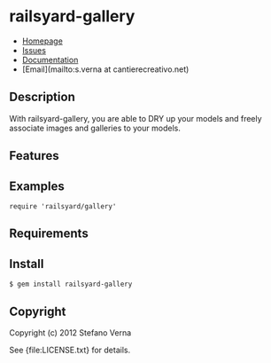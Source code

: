 # railsyard-gallery

* [Homepage](https://github.com/stefanoverna/railsyard-gallery#readme)
* [Issues](https://github.com/stefanoverna/railsyard-gallery/issues)
* [Documentation](http://rubydoc.info/gems/railsyard-gallery/frames)
* [Email](mailto:s.verna at cantierecreativo.net)

## Description

With railsyard-gallery, you are able to DRY up your models and freely associate images and galleries to your models.

## Features

## Examples

    require 'railsyard/gallery'

## Requirements

## Install

    $ gem install railsyard-gallery

## Copyright

Copyright (c) 2012 Stefano Verna

See {file:LICENSE.txt} for details.
